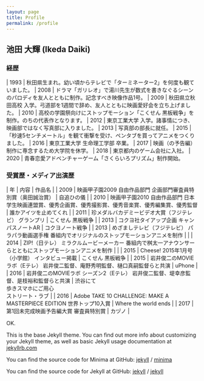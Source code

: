 ```yaml
---
layout: page
title: Profile
permalink: /profile
---
```


## 池田 大輝 (Ikeda Daiki)

### 経歴

<!-- style>
    table, table td { border: none;  }
    table { background: none; }
</style -->

| 1993 | 秋田県生まれ。幼い頃からテレビで「ターミネーター2」を何度も観ていました。
| 2008 | ドラマ「ガリレオ」で湯川先生が数式を書きなぐるシーンのパロディを友人とともに制作。記念すべき映像作品1号。
| 2009 | 秋田県立秋田高校 入学。弓道部を1週間で辞め、友人とともに映画愛好会を立ち上げました。
| 2010 | 高校の学園祭向けにストップモーション「こくせん 黒板戦争」を制作。のちの代表作となります。
| 2012 | 東京工業大学 入学。諸事情につき、映画部ではなく写真部に入りました。
| 2013 | 写真部の部長に就任。
| 2015 | 「秒速5センチメートル」を観て衝撃を受け、ペンタブを買ってアニメをつくりました。
| 2016 | 東京工業大学 生命理工学部 卒業。
| 2017 | 映画（の予告編）制作に専念するため大学院を休学。
| 2018 | 東京都内のゲーム会社に入社。
| 2020 | 青春恋愛アドベンチャーゲーム「さくらいろプリズム」制作開始。

### 受賞歴・メディア出演歴

|  年  | 内容 | 作品名 |
| 2009 | 映画甲子園2009 自由作品部門 企画部門審査員特別賞（奥田誠治賞） | 自追ひの儀 |
| 2010 | 映画甲子園2010 自由作品部門 日本学生映画連盟賞、優秀企画賞、優秀撮影賞、優秀音楽賞、優秀編集賞、優秀監督 | 誰かアイツを止めてくれ |
| 2011 | 珍メダルバカデミービデオ大賞（フジテレビ） グランプリ | こくせん 黒板戦争 |
| 2013 | コクヨ社タイアップ企画 キャンパスノートAR | コクヨノート戦争 |
| 2013 | めざましテレビ（フジテレビ） パラパラ動画選手権 番組内でオリジナルのストップモーションアニメを制作 | |
| 2014 | ZIP!（日テレ） ミラクルムービーメーカー 番組内で桝太一アナウンサーらとともにストップモーションアニメを制作 | |
| 2015 | Cheese! 2015年1月号（小学館） インタビュー掲載 | こくせん 黒板戦争 |
| 2015 | 岩井俊二のMOVIEラボ（Eテレ） 岩井俊二監督、庵野秀明監督、樋口真嗣監督らと共演 | uPhone |
| 2016 | 岩井俊二のMOVIEラボ シーズン2（Eテレ） 岩井俊二監督、堤幸彦監督、是枝裕和監督らと共演 | 渋谷にて<br>歩きスマホにご用心<br>ストリート・ラブ |
| 2016 | Adobe TAKE 10 CHALLENGE: MAKE A MASTERPIECE EDITION 世界トップ10入賞 | Where the world ends |
| 2017 | 第1回未完成映画予告編大賞 審査員特別賞 | カヅノ |
 




 
OK.

This is the base Jekyll theme. You can find out more info about customizing your Jekyll theme, as well as basic Jekyll usage documentation at [jekyllrb.com](https://jekyllrb.com/)

You can find the source code for Minima at GitHub:
[jekyll][jekyll-organization] /
[minima](https://github.com/jekyll/minima)

You can find the source code for Jekyll at GitHub:
[jekyll][jekyll-organization] /
[jekyll](https://github.com/jekyll/jekyll)


[jekyll-organization]: https://github.com/jekyll
